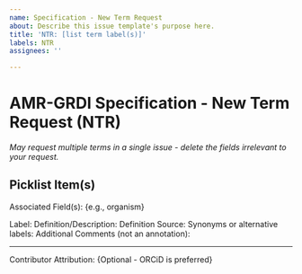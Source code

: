 ```yaml
---
name: Specification - New Term Request
about: Describe this issue template's purpose here.
title: 'NTR: [list term label(s)]'
labels: NTR
assignees: ''

---
```


# AMR-GRDI Specification - New Term Request (NTR)
_May request multiple terms in a single issue - delete the fields irrelevant to your request._

## Picklist Item(s)

Associated Field(s):  {e.g., organism} 

Label:
Definition/Description:
Definition Source:
Synonyms or alternative labels:
Additional Comments (not an annotation):

--- 
Contributor Attribution: {Optional - ORCiD is preferred}
